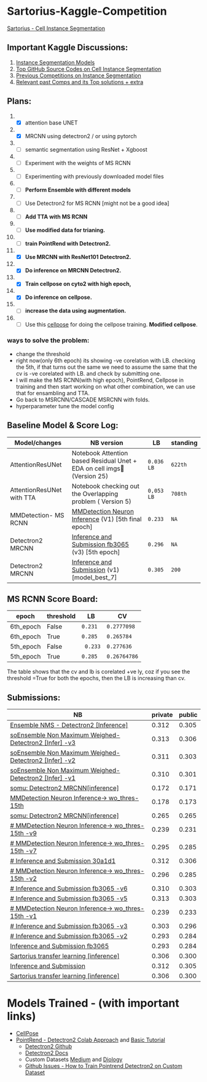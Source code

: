 # Sartorius-Kaggle-Competition
[Sartorius - Cell Instance Segmentation](https://www.kaggle.com/c/sartorius-cell-instance-segmentation/overview)


## Important Kaggle Discussions:
1. [Instance Segmentation Models](https://www.kaggle.com/c/sartorius-cell-instance-segmentation/discussion/278883 ) 
2. [Top GitHub Source Codes on Cell Instance Segmentation](https://www.kaggle.com/c/sartorius-cell-instance-segmentation/discussion/280172)
3. [Previous Competitions on Instance Segmentation](https://www.kaggle.com/c/sartorius-cell-instance-segmentation/discussion/278735)
4. [Relevant past Comps and its Top solutions + extra](https://www.kaggle.com/c/sartorius-cell-instance-segmentation/discussion/280291)


## Plans:
1. -[x] attention base UNET
2. -[x] MRCNN using detectron2 / or using pytorch 
3. -[ ] semantic segmentation using ResNet + Xgboost
4. -[ ] Experiment with the weights of MS RCNN
5. -[ ] Experimenting with previously downloaded model files
6. -[ ] **Perform Ensemble with different models**
7. -[ ] Use Detectron2 for MS RCNN [might not be a good idea]
8. -[ ] **Add TTA with MS RCNN**
9. -[ ] **Use modified data for trianing.**
10. -[ ] **train PointRend with Detectron2.**
11. -[x] **Use MRCNN with ResNet101 Detectron2.**
   11. -[x] **Do inference on MRCNN Detectron2.**
12. -[x] **Train cellpose on cyto2 with high epoch,**
   13. -[x] **Do inference on cellpose.**
14. -[ ] **increase the data using augmentation.**
15. -[ ] Use this [cellpose](https://github.com/Gladiator07/Sartorius-Neuronal-Cell-Segmentation-Kaggle) for doing the cellpose training. **Modified cellpose**.

### ways to solve the problem:
- change the threshold
- right now(only 6th epoch) its showing -ve corelation with LB. checking the 5th, if that turns out the same we need to assume the same that the cv is -ve corelated with LB. and check by submitting one.
- I will make the MS RCNN(with high epoch), PointRend, Cellpose in training and then start working on what other combination, we can use that for ensambling and TTA.
- Go back to MSRCNN/CASCADE MSRCNN with folds.
- hyperparameter tune the model config

## Baseline Model & Score Log:
|Model/changes|NB version|LB|standing|
|---|------|--------|-----------------|
|AttentionResUNet|Notebook Attention based Residual Unet + EDA on cell imgs🧬 (Version 25)|`0.036 LB` | `622th`|
|AttentionResUNet with TTA |Notebook checking out the Overlapping problem ( Version 5)|`0,053 LB` | `708th`|
|MMDetection- MS RCNN|[MMDetection Neuron Inference](https://www.kaggle.com/soumya9977/mmdetection-neuron-inference) (V1) [5th final epoch]|`0.233`|`NA`|
|Detectron2 MRCNN|[Inference and Submission fb3065](https://www.kaggle.com/soumya9977/inference-and-submission-fb3065?scriptVersionId=82753213) (v3) [5th epoch]|`0.296`|`NA`|
|Detectron2 MRCNN|[Inference and Submission](https://www.kaggle.com/soumya9977/inference-and-submission?scriptVersionId=82683243) (v1) [model_best_7]|`0.305`|`200`|

## MS RCNN Score Board:

|epoch|threshold|LB|CV|
|-----|---------|--|--|
|6th_epoch|False|`0.231`|`0.2777098`|
|6th_epoch|True|`0.285`|`0.265784`|
|5th_epoch|False|` 0.233`|`0.277636`|
|5th_epoch|True|`0.285`|`0.26764786`|

The table shows that the cv and lb is corelated +ve ly, coz if you see the threshold =True for both the epochs, then the LB is increasing than cv.

## Submissions:

| NB                                                                                                                                                                   | private | public |
| -------------------------------------------------------------------------------------------------------------------------------------------------------------------- | ------- | ------ |
| [Ensemble NMS - Detectron2 [Inference]](https://www.kaggle.com/soumya9977/ensemble-nms-detectron2-inference?scriptVersionId=83969029)                                | 0.312   | 0.305  |
| [soEnsemble Non Maximum Weighed- Detectron2 [Infer] -v3](https://www.kaggle.com/soumya9977/soensemble-non-maximum-weighed-detectron2-infer?scriptVersionId=83887547) | 0.313   | 0.306  |
| [soEnsemble Non Maximum Weighed- Detectron2 [Infer] -v2](https://www.kaggle.com/soumya9977/soensemble-non-maximum-weighed-detectron2-infer?scriptVersionId=83871516) | 0.311   | 0.303  |
| [soEnsemble Non Maximum Weighed- Detectron2 [Infer] -v1](https://www.kaggle.com/soumya9977/soensemble-non-maximum-weighed-detectron2-infer?scriptVersionId=83864362) | 0.310   | 0.301  |
| [somu: Detectron2 MRCNN[inference]](https://www.kaggle.com/soumya9977/somu-detectron2-mrcnn-inference?scriptVersionId=83815636)                                      | 0.172   | 0.171  |
| [MMDetection Neuron Inference-> wo_thres-15th](https://www.kaggle.com/soumya9977/mmdetection-neuron-inference-wo-thres-15th?scriptVersionId=83804425)                | 0.178   | 0.173  |
| [somu: Detectron2 MRCNN[inference]](https://www.kaggle.com/soumya9977/somu-detectron2-mrcnn-inference?scriptVersionId=83378703)                                      | 0.265   | 0.265  |
| [# MMDetection Neuron Inference-> wo_thres-15th -v9](https://www.kaggle.com/soumya9977/mmdetection-neuron-inference-wo-thres-15th?scriptVersionId=83199281)          | 0.239   | 0.231  |
| [# MMDetection Neuron Inference-> wo_thres-15th -v7](https://www.kaggle.com/soumya9977/mmdetection-neuron-inference-wo-thres-15th?scriptVersionId=83166396)          | 0.295   | 0.285  |
| [# Inference and Submission 30a1d1](https://www.kaggle.com/soumya9977/inference-and-submission-30a1d1?scriptVersionId=83009549)                                      | 0.312   | 0.306  |
| [# MMDetection Neuron Inference-> wo_thres-15th  -v2](https://www.kaggle.com/soumya9977/mmdetection-neuron-inference-wo-thres-15th?scriptVersionId=82923485)         | 0.296   | 0.285  |
| [# Inference and Submission fb3065 -v6](https://www.kaggle.com/soumya9977/inference-and-submission-fb3065?scriptVersionId=82842606)                                  | 0.310   | 0.303  |
| [# Inference and Submission fb3065 -v5](https://www.kaggle.com/soumya9977/inference-and-submission-fb3065?scriptVersionId=82799129)                                  | 0.313   | 0.303  |
| [# MMDetection Neuron Inference-> wo_thres-15th -v1](https://www.kaggle.com/soumya9977/mmdetection-neuron-inference-wo-thres-15th?scriptVersionId=82773104)          | 0.239   | 0.233  |
| [# Inference and Submission fb3065 -v3](https://www.kaggle.com/soumya9977/inference-and-submission-fb3065?scriptVersionId=82753213)                                  | 0.303   | 0.296  |
| [# Inference and Submission fb3065 -v2](https://www.kaggle.com/soumya9977/inference-and-submission-fb3065?scriptVersionId=82746017)                                  | 0.293   | 0.284  |
| [Inference and Submission fb3065](https://www.kaggle.com/soumya9977/inference-and-submission-fb3065?scriptVersionId=82743942)                                        | 0.293   | 0.284  |
| [Sartorius transfer learning [inference]](https://www.kaggle.com/osamurai/sartorius-transfer-learning-inference?scriptVersionId=82706826)                            | 0.306   | 0.300  |
| [Inference and Submission](https://www.kaggle.com/soumya9977/inference-and-submission?scriptVersionId=82683243)                                                      | 0.312   | 0.305  |
| [Sartorius transfer learning [inference]](https://www.kaggle.com/soumya9977/sartorius-transfer-learning-inference?scriptVersionId=82216003) |0.306         |0.300        |


# **Models Trained** - (with important links)
- [CellPose](https://github.com/danielbarco/malatec/blob/main/Notebooks/cellpose_run.ipynb)
- [PointRend - Detectron2 Colab Approach](https://colab.research.google.com/drive/1J0aNSc63s5aLMeTgW0qVXYFOcTwLbU03?usp=sharing) and [Basic Tutorial](https://colab.research.google.com/drive/16jcaJoc6bCFAQ96jDe2HwtXj7BMD_-m5#scrollTo=tjbUIhSxUdm_)
  - [Detectron2 Github](https://github.com/facebookresearch/detectron2)
  - [Detectron2 Docs](https://detectron2.readthedocs.io/en/latest/tutorials/datasets.html)
  - Custom Datasets [Medium](https://medium.com/@chengweizhang2012/how-to-train-detectron2-with-custom-coco-datasets-4d5170c9f389) and [Diology](https://www.dlology.com/blog/how-to-create-custom-coco-data-set-for-instance-segmentation/)
  - [Github Issues - How to Train Pointrend Detectron2 on Custom Dataset](https://github.com/facebookresearch/detectron2/issues/1017)


<!-- >> - skimage.segmentation.relabel_sequential ?
>> - np.pad() ?
 -->
